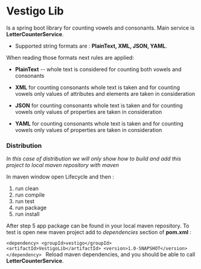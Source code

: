 # Vestigo Lib

Is a spring boot library for counting vowels and consonants. Main service is
**LetterCounterService**.

* Supported string formats are : **PlainText, XML, JSON, YAML**.

When reading those formats next rules are applied:
* **PlainText** -- whole text is considered for counting both vowels and consonants
* **XML**
for counting consonants whole text is taken and
for counting vowels only values of attributes and elements are taken in consideration

* **JSON**
for counting consonants whole text is taken and
for counting vowels only values of properties are taken in consideration

* **YAML**
for counting consonants whole text is taken and
for counting vowels only values of properties are taken in consideration

### Distribution
*In this case of distribution we will only show how to build and add this project to local maven repository with maven*

In maven window open Lifecycle and then :
1. run clean
2. run compile
3. run test
4. run package
5. run install

After step 5 app package can be found in your local maven repository. To test is open new maven project
add to *dependencies* section of **pom.xml** :

`<dependency>
<groupId>vestigo</groupId>
<artifactId>VestigoLib</artifactId>
<version>1.0-SNAPSHOT</version>
</dependency>
`
Reload maven dependencies, and you should be able to call **LetterCounterService**.
